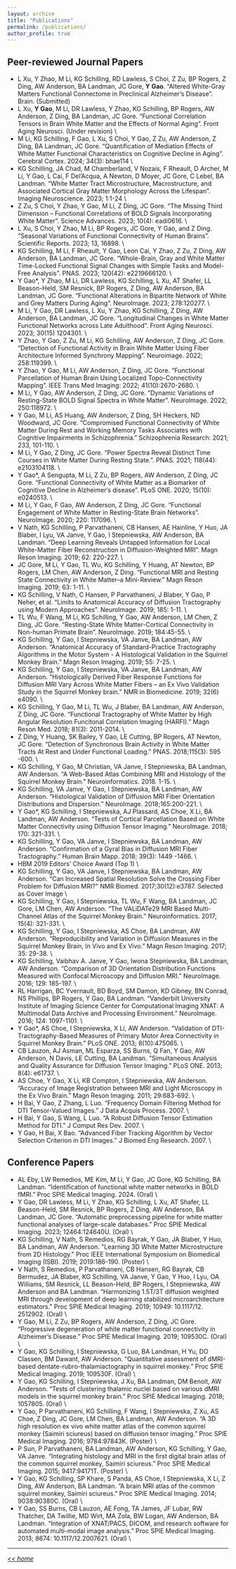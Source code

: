 ```yaml
---
layout: archive
title: "Publications"
permalink: /publications/
author_profile: true
---
```


<!--
{% if site.author.googlescholar %}
  <div class="wordwrap">You can also find my articles on <a href="{{site.author.googlescholar}}">my Google Scholar profile</a>.</div>
{% endif %}

{% include base_path %}

{% for post in site.publications reversed %}
  {% include archive-single.html %}
{% endfor %}
-->

## Peer-reviewed Journal Papers
- L Xu, Y Zhao, M Li, KG Schilling, RD Lawless, S Choi, Z Zu, BP Rogers, Z Ding, AW Anderson, BA Landman, JC Gore, **Y Gao**. “Altered White-Gray Matters Functional Connectome in Preclinical Alzheimer’s Disease”. Brain. (Submitted)  
- L Xu, **Y Gao**, M Li, DR Lawless, Y Zhao, KG Schilling, BP Rogers, AW Anderson, Z Ding, BA Landman, JC Gore. “Functional Correlation Tensors in Brain White Matter and the Effects of Normal Aging”. Front Aging Neurosci. (Under revision) \
- M Li, KG Schilling, F Gao, L Xu, S Choi, Y Gao, Z Zu, AW Anderson, Z Ding, BA Landman, JC Gore. “Quantification of Mediation Effects of White Matter Functional Characteristics on Cognitive Decline in Aging”. Cerebral Cortex. 2024; 34(3): bhae114 \
- KG Schilling, JA Chad, M Chamberland, V Nozais, F Rheault, D Archer, M Li, Y Gao, L Cai, F Del’Acqua, A Newton, D Moyer, JC Gore, C Lebel, BA Landman. “White Matter Tract Microstructure, Macrostructure, and Associated Cortical Gray Matter Morphology Across the Lifespan”.  Imaging Neuroscience. 2023; 1:1-24 \
- Z Zu, S Choi, Y Zhao, Y Gao, M Li, Z Ding, JC Gore. “The Missing Third Dimension – Functional Correlations of BOLD Signals Incorporating White Matter”. Science Advances. 2023; 10(4): eadi0616. \
- L Xu, S Choi, Y Zhao, M Li, BP Rogers, JC Gore, Y Gao, and Z Ding. “Seasonal Variations of Functional Connectivity of Human Brains”. Scientific Reports. 2023; 13, 16898. \
- KG Schilling, M Li, F Rheault, Y Gao, Leon Cai, Y Zhao, Z Zu, Z Ding, AW Anderson, BA Landman, JC Gore. “Whole-Brain, Gray and White Matter Time-Locked Functional Signal Changes with Simple Tasks and Model-Free Analysis”. PNAS. 2023; 120(42): e2219666120. \
- Y Gao*, Y Zhao, M Li, DR Lawless, KG Schilling, L Xu, AT Shafer, LL Beason-Held, SM Resnick, BP Rogers, Z Ding, AW Anderson, BA Landman, JC Gore. “Functional Alterations in Bipartite Network of White and Grey Matters During Aging”. NeuroImage. 2023; 278:120277. \  
- M Li, Y Gao, DR Lawless, L Xu, Y Zhao, KG Schilling, Z Ding, AW Anderson, BA Landman, JC Gore. “Longitudinal Changes in White Matter Functional Networks across Late Adulthood”. Front Aging Neurosci. 2023; 30(15) 1204301. \   
- Y Zhao, Y Gao, Z Zu, M Li, KG Schilling, AW Anderson, Z Ding, JC Gore. “Detection of Functional Activity in Brain White Matter Using Fiber Architecture Informed Synchrony Mapping”. Neuroimage. 2022; 258:119399. \  
- Y Zhao, Y Gao, M Li, AW Anderson, Z Ding, JC Gore. “Functional Parcellation of Human Brain Using Localized Topo-Connectivity Mapping”. IEEE Trans Med Imaging: 2022; 41(10):2670-2680. \ 
- M Li, Y Gao, AW Anderson, Z Ding, JC Gore. “Dynamic Variations of Resting-State BOLD Signal Spectra in White Matter”.  NeuroImage. 2022; 250:118972. \ 
- Y Gao, M Li, AS Huang, AW Anderson, Z Ding, SH Heckers, ND Woodward, JC Gore. “Compromised Functional Connectivity of White Matter During Rest and Working Memory Tasks Associates with Cognitive Impairments in Schizophrenia.” Schizophrenia Research: 2021; 233, 101-110. \ 
- M Li, Y Gao, Z Ding, JC Gore. “Power Spectra Reveal Distinct Time Courses in White Matter During Resting State.”. PNAS. 2021; 118(44): e2103104118. \ 
- Y Gao*, A Sengupta, M Li, Z Zu, BP Rogers, AW Anderson, Z Ding, JC Gore. “Functional Connectivity of White Matter as a Biomarker of Cognitive Decline in Alzheimer’s disease”. PLoS ONE. 2020; 15(10): e0240513. \ 
- M Li, Y Gao, F Gao, AW Anderson, Z Ding, JC Gore. “Functional Engagement of White Matter in Resting-State Brain Networks”. NeuroImage. 2020; 220: 117096. \ 
- V Nath, KG Schilling, P Parvathaneni, CB Hansen, AE Hainline, Y Huo, JA Blaber, I Lyu, VA Janve, Y Gao, I Stepniewska, AW Anderson, BA Landman. “Deep Learning Reveals Untapped Information for Local White-Matter Fiber Reconstruction in Diffusion-Weighted MRI”. Magn Reson Imaging. 2019; 62: 220-227. \ 
- JC Gore, M Li, Y Gao, TL Wu, KG Schilling, Y Huang, AT Newton, BP Rogers, LM Chen, AW Anderson, Z Ding. “Functional MRI and Resting State Connectivity in White Matter–a Mini-Review.” Magn Reson Imaging. 2019; 63: 1-11. \ 
- KG Schilling, V Nath, C Hansen, P Parvathaneni, J Blaber, Y Gao, P Neher, et al. “Limits to Anatomical Accuracy of Diffusion Tractography using Modern Approaches”. NeuroImage. 2019; 185: 1-11. \  
- TL Wu, F Wang, M Li, KG Schilling, Y Gao, AW Anderson, LM Chen, Z Ding, JC Gore. “Resting-State White Matter-Cortical Connectivity in Non-human Primate Brain”. NeuroImage. 2019; 184:45-55. \ 
- KG Schilling, Y Gao, I Stepniewska, VA Janve, BA Landman, AW Anderson. “Anatomical Accuracy of Standard-Practice Tractography Algorithms in the Motor System - A Histological Validation in the Squirrel Monkey Brain.” Magn Reson Imaging. 2019; 55: 7-25. \ 
- KG Schilling, Y Gao, I Stepniewska, VA Janve, BA Landman, AW Anderson. “Histologically Derived Fiber Response Functions for Diffusion MRI Vary Across White Matter Fibers – an Ex Vivo Validation Study in the Squirrel Monkey brain.” NMR in Biomedicine. 2019; 32(6) e4090.  \ 
- KG Schilling, Y Gao, M Li, TL Wu, J Blaber, BA Landman, AW Anderson, Z Ding, JC Gore. “Functional Tractography of White Matter by High Angular Resolution Funcitonal Correlation Imaging (HARFI).” Magn Reson Med. 2018; 81(3): 2011-2014. \ 
- Z Ding, Y Huang, SK Bailey, Y Gao, LE Cutting, BP Rogers, AT Newton, JC Gore. “Detection of Synchronous Brain Activity in White Matter Tracts At Rest and Under Functional Loading.” PNAS. 2018;115(3): 595 -600. \  
- KG Schilling, Y Gao, M Christian, VA Janve, I Stepniewska, BA Landman, AW Anderson. “A Web-Based Atlas Combining MRI and Histology of the Squirrel Monkey Brain.” Neuroinformatics. 2018. 1-15. \  
- KG Schilling, VA Janve, Y Gao, I Stepniewska, BA Landman, AW Anderson. “Histological Validation of Diffusion MRI Fiber Orientation Distributions and Dispersion.” NeuroImage. 2018;165:200-221. \ 
- Y Gao*, KG Schilling, I Stepniewska, AJ Plassard, AS Choe, X Li, BA Landman, AW Anderson. “Tests of Cortical Parcellation Based on White Matter Connectivity using Diffusion Tensor Imaging.” NeuroImage. 2018; 170: 321-331. \ 
- KG Schilling, Y Gao, VA Janve, I Stepniewska, BA Landman, AW Anderson. “Confirmation of a Gyral Bias in Diffusion MRI Fiber Tractography.” Human Brain Mapp. 2018; 39(3): 1449 -1466.  \ 
- HBM 2019 Editors’ Choice Award (Top 1)  \ 
- KG Schilling, Y Gao, VA Janve, I Stepniewska, BA Landman, AW Anderson. “Can Increased Spatial  Resolution Solve the Crossing Fiber Problem for Diffusion MRI?" NMR Biomed. 2017;30(12):e3787. 
Selected as Cover Image  \ 
- KG Schilling, Y Gao, I Stepniewska, TL Wu, F Wang, BA Landman, JC Gore, LM Chen, AW Anderson. “The VALiDATe29 MRI Based Multi-Channel Atlas of the Squirrel Monkey Brain.” Neuroinformatics. 2017; 15(4): 321-331.  \ 
- KG Schilling, Y Gao, I Stepniewska, AS Choe, BA Landman, AW Anderson. “Reproducibility and Variation in Diffusion Measures in the Squirrel Monkey Brain, In Vivo and Ex Vivo.” Magn Reson Imaging. 2017; 35: 29-38.  \ 
- KG Schilling, Vaibhav A. Janve, Y Gao, Iwona Stepniewska, BA Landman, AW Anderson. “Comparison of 3D Orientation Distribution Functions Measured with Confocal Microscopy and Diffusion MRI.” NeuroImage. 2016; 129: 185-197.  \ 
- RL Harrigan, BC Yvernault, BD Boyd, SM Damon, KD Gibney, BN Conrad, NS Phillips, BP Rogers, Y Gao, BA Landman. “Vanderbilt University Institute of Imaging Science Center for Computational Imaging XNAT: A Multimodal Data Archive and Processing Environment.” NeuroImage. 2016; 124: 1097-1101.  \ 
- Y Gao*, AS Choe, I Stepniewska, X Li, AW Anderson. “Validation of DTI-Tractography-Based Measures of Primary Motor Area Connectivity in Squirrel Monkey Brain.” PLoS ONE. 2013; 8(10):475065.  \ 
- CB Lauzon, AJ Asman, ML Esparza, SS Burns, Q Fan, Y Gao, AW Anderson, N Davis, LE Cutting, BA Landman. “Simultaneous Analysis and Quality Assurance for Diffusion Tensor Imaging.” PLoS ONE. 2013; 8(4): e61737. \ 
- AS Choe, Y Gao, X Li, KB Compton, I Stepniewska, AW Anderson. “Accuracy of Image Registration between MRI and Light Microscopy in the Ex Vivo Brain.” Magn Reson Imaging. 2011; 29:683-692. \ 
- H Bai, Y Gao, Z Zhang, L Luo. “Frequency Domain Filtering Method for DTI Tensor-Valued Images.” J Data Acquis Process. 2007. \ 
- H Bai, Y Gao, S Wang, L Luo. “A Robust Diffusion Tensor Estimation Method for DTI.” J Comput Res Dev. 2007. \ 
- Y Gao, H Bai, X Bao. “Advanced Fiber Tracking Algorithm by Vector Selection Criterion in DTI Images.” J Biomed Eng Research. 2007. \ 

## Conference Papers 
- AL Eby, LW Remedios, ME Kim, M Li, Y Gao, JC Gore, KG Schilling, BA Landman. “Identification of functional white matter networks in BOLD fMRI.” Proc SPIE Medical Imaging. 2024. (Oral) \ 
- Y Gao, DR Lawless, M Li, Y Zhao, KG Schilling, L Xu, AT Shafer, LL Beason-Held, SM Resnick, BP Rogers, Z Ding, AW Anderson, BA Landman, JC Gore. “Automatic preprocessing pipeline for white matter functional analyses of large-scale databases.” Proc SPIE Medical Imaging. 2023; 12464:124640U. (Oral) \ 
- KG Schilling, V Nath, S Remedios, RG Bayrak, Y Gao, JA Blaber, Y Huo, BA Landman, AW Anderson. "Learning 3D White Matter Microstructure from 2D Histology." Proc IEEE International Symposium on Biomedical Imaging (ISBI). 2019; 2019:186-190. (Poster) \ 
- V Nath, S Remedios, P Parvathaneni, CB Hansen, RG Bayrak, CB Bermudez, JA Blaber, KG Schilling, VA Janve, Y Gao, Y Huo, I Lyu, OA Williams, SM Resnick, LL Beason-Held, BP Rogers, I Stepniewska, AW Anderson and BA Landman. “Harmonizing 1.5T/3T diffusion weighted MRI through development of deep learning stabilized microarchitecture estimators." Proc SPIE Medical Imaging. 2019; 10949: 10.1117/12. 2512902. (Oral) \ 
- Y Gao, M Li, Z Zu, BP Rogers, AW Anderson, Z Ding, JC Gore. “Progressive degeneration of white matter functional connectivity in Alzheimer’s Disease.” Proc SPIE Medical Imaging. 2019; 109530C. (Oral) \ 
- Y Gao, KG Schilling, I Stepniewska, G Luo, BA Landman, H Yu, DO Classen, BM Dawant, AW Anderson. “Quantitative assessment of dMRI-based dentate-rubro-thalamiactography in squirrel monkey.” Proc SPIE Medical Imaging. 2019; 109530F. (Oral) \ 
- Y Gao, KG Schilling, I Stepniewska, J Xu, BA Landman, DM Benoit, AW Anderson. “Tests of clustering thalamic nuclei based on various dMRI models in the squirrel monkey brain.” Proc SPIE Medical Imaging. 2018; 1057805. (Oral) \ 
- Y Gao, P Parvathaneni, KG Schilling, F Wang, I Stepniewska, Z Xu, AS Choe, Z Ding, JC Gore, LM Chen, BA Landman, AW Anderson. “A 3D high resolution ex vivo white matter atlas of the common squirrel monkey (Saimiri sciureus) based on diffusion tensor imaging.” Proc SPIE Medical Imaging. 2016; 9784:97843K. (Poster) \ 
- P Sun, P Parvathaneni, BA Landman, AW Anderson, KG Schilling, Y Gao, VA Janve. “Integrating histology and MRI in the first digital brain atlas of the common squirrel monkey, Saimiri sciureus.” Proc SPIE Medical Imaging. 2015; 9417:94171T. (Poster) \ 
- Y Gao, KG Schilling, SP Khare, S Panda, AS Choe, I Stepniewska, X Li, Z Ding, AW Anderson, BA Landman. “A brain MRI atlas of the common squirrel monkey, Saimiri sciureus.” Proc SPIE Medical Imaging. 2014; 9038:90380C. (Oral) \ 
- Y Gao, SS Burns, CB Lauzon, AE Fong, TA James, JF Lubar, RW Thatcher, DA Twillie, MD Wirt, MA Zola, BW Logan, AW Anderson, BA Landman. “Integration of XNAT/PACS, DICOM, and research software for automated multi-modal image analysis.” Proc SPIE Medical Imaging. 2013; 8674: 10.1117/12.2007621. (Oral) \ 


----------------------------------------

[_<< home_](https://gaoy3.github.io/Lab//)
